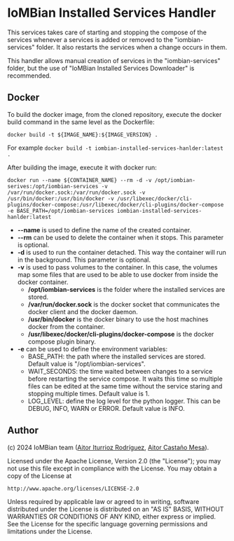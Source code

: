 # IoMBian Installed Services Handler

This services takes care of starting and stopping the compose of the services whenever a services is added or removed to the "iombian-services" folder.
It also restarts the services when a change occurs in them.

This handler allows manual creation of services in the "iombian-services" folder, but the use of "IoMBian Installed Services Downloader" is recommended.

## Docker
To build the docker image, from the cloned repository, execute the docker build command in the same level as the Dockerfile:

```
docker build -t ${IMAGE_NAME}:${IMAGE_VERSION} .
```

For example `docker build -t iombian-installed-services-hanlder:latest .`

After building the image, execute it with docker run:

```
docker run --name ${CONTAINER_NAME} --rm -d -v /opt/iombian-serives:/opt/iombian-services -v /var/run/docker.sock:/var/run/docker.sock -v /usr/bin/docker:/usr/bin/docker -v /usr/libexec/docker/cli-plugins/docker-compose:/usr/libexec/docker/cli-plugins/docker-compose -e BASE_PATH=/opt/iombian-services iombian-installed-services-hanlder:latest
```

- **--name** is used to define the name of the created container.
- **--rm** can be used to delete the container when it stops. This parameter is optional.
- **-d** is used to run the container detached. This way the container will run in the background. This parameter is optional.
- **-v** is used to pass volumes to the container.
In this case, the volumes map some files that are used to be able to use docker from inside the docker container.
    - **/opt/iombian-services** is the folder where the installed services are stored.
    - **/var/run/docker.sock** is the docker socket that communicates the docker client and the docker daemon.
    - **/usr/bin/docker** is the docker binary to use the host machines docker from the container.
    - **/usr/libexec/docker/cli-plugins/docker-compose** is the docker compose plugin binary.
- **-e** can be used to define the environment variables:
    - BASE_PATH: the path where the installed services are stored.
    Default value is "/opt/iombian-services".
    - WAIT_SECONDS: the time waited between changes to a service before restarting the service compose.
    It waits this time so multiple files can be edited at the same time without the service staring and stopping multiple times.
    Default value is 1.
    - LOG_LEVEL: define the log level for the python logger.
    This can be DEBUG, INFO, WARN or ERROR.
    Default value is INFO.

## Author
(c) 2024 IoMBian team ([Aitor Iturrioz Rodríguez](https://github.com/bodiroga), [Aitor Castaño Mesa](https://github.com/aitorcas23)).

Licensed under the Apache License, Version 2.0 (the "License");
you may not use this file except in compliance with the License.
You may obtain a copy of the License at

    http://www.apache.org/licenses/LICENSE-2.0

Unless required by applicable law or agreed to in writing, software
distributed under the License is distributed on an "AS IS" BASIS,
WITHOUT WARRANTIES OR CONDITIONS OF ANY KIND, either express or implied.
See the License for the specific language governing permissions and
limitations under the License.
